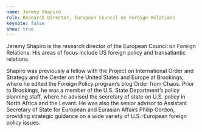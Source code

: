 ```yaml
---
name: Jeremy Shapiro
role: Research Director, European Council on Foreign Relations
keynote: false
show: true
---
```


Jeremy Shapiro is the research director of the European Council on Foreign Relations. His areas of focus include US foreign policy and transatlantic relations.

Shapiro was previously a fellow with the Project on International Order and Strategy and the Center on the United States and Europe at Brookings, where he edited the Foreign Policy program’s blog Order from Chaos. Prior to Brookings, he was a member of the U.S. State Department’s policy planning staff, where he advised the secretary of state on U.S. policy in North Africa and the Levant. He was also the senior advisor to Assistant Secretary of State for European and Eurasian Affairs Philip Gordon, providing strategic guidance on a wide variety of U.S.-European foreign policy issues.